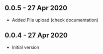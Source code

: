 ## 0.0.5 - 27 Apr 2020

- Added File upload (check documentation)

## 0.0.4 - 27 Apr 2020

- Initial version

